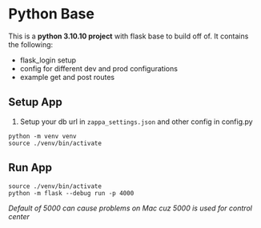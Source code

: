 # Python Base

This is a **python 3.10.10 project** with flask base to build off of. It contains the following:

- flask_login setup
- config for different dev and prod configurations
- example get and post routes

## Setup App

1. Setup your db url in `zappa_settings.json` and other config in config.py

```
python -m venv venv
source ./venv/bin/activate
```

## Run App

```
source ./venv/bin/activate
python -m flask --debug run -p 4000
```

_Default of 5000 can cause problems on Mac cuz 5000 is used for control center_
